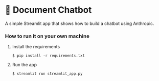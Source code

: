 # 💬 Document Chatbot

A simple Streamlit app that shows how to build a chatbot using Anthropic.

### How to run it on your own machine

1. Install the requirements

   ```
   $ pip install -r requirements.txt
   ```

2. Run the app

   ```
   $ streamlit run streamlit_app.py
   ```
